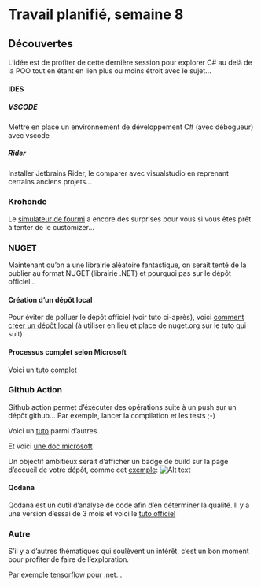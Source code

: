 # Travail planifié, semaine 8

## Découvertes
L’idée est de profiter de cette dernière session pour explorer C# au delà de la POO tout en étant en lien plus ou moins étroit avec le sujet...

#### IDES

##### VSCODE
Mettre en place un environnement de développement C# (avec débogueur) avec vscode

##### Rider
Installer Jetbrains Rider, le comparer avec visualstudio en reprenant certains anciens projets...

### Krohonde
Le [simulateur de fourmi](../assets/04-01-Krohonde.zip) a encore des surprises pour vous si vous êtes prêt à tenter de le customizer...

### NUGET
Maintenant qu’on a une librairie aléatoire fantastique, on serait tenté de la publier au format NUGET (librairie .NET) et pourquoi pas sur le dépôt officiel...

#### Création d’un dépôt local
Pour éviter de polluer le dépôt officiel (voir tuto ci-après), voici [comment créer un dépôt local](https://learn.microsoft.com/en-us/nuget/hosting-packages/local-feeds) (à utiliser en lieu et place de nuget.org sur le tuto qui suit)

#### Processus complet selon Microsoft
Voici un [tuto complet](https://learn.microsoft.com/en-us/nuget/quickstart/create-and-publish-a-package-using-visual-studio?tabs=netcore-cli)

### Github Action
Github action permet d’éxécuter des opérations suite à un push sur un dépôt github... Par exemple, lancer la compilation et les tests ;-)

Voici un [tuto](https://nodogmablog.bryanhogan.net/2021/04/github-actions-with-net-part-1-hello-world-and-downloading-the-artifact/) parmi d’autres.

Et voici [une doc microsoft](https://docs.github.com/en/actions/automating-builds-and-tests/building-and-testing-net)

Un objectif ambitieux serait d’afficher un badge de build sur la page d’accueil de votre dépôt, comme cet [exemple](https://github.com/jonathanMelly/pm2etml-intranet):
![Alt text](../assets/badge.PNG)

#### Qodana
Qodana est un outil d’analyse de code afin d’en déterminer la qualité.
Il y a une version d’essai de 3 mois et voici le [tuto officiel](https://www.jetbrains.com/help/qodana/cloud-forward-reports.html#cloud-forward-reports-github-actions)

### Autre
S’il y a d’autres thématiques qui soulèvent un intérêt, c’est un bon moment pour profiter de faire de l’exploration.

Par exemple [tensorflow pour .net](https://scisharp.github.io/SciSharp/)...




